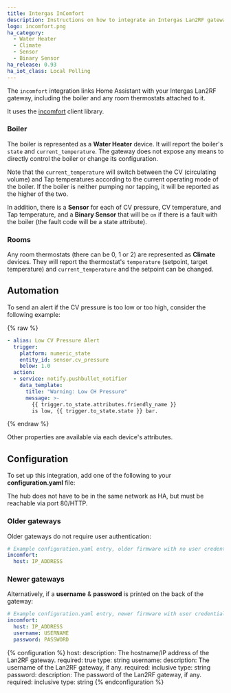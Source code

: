 ```yaml
---
title: Intergas InComfort
description: Instructions on how to integrate an Intergas Lan2RF gateway with Home Assistant.
logo: incomfort.png
ha_category:
  - Water Heater
  - Climate
  - Sensor
  - Binary Sensor
ha_release: 0.93
ha_iot_class: Local Polling
---
```


The `incomfort` integration links Home Assistant with your Intergas Lan2RF gateway, including the boiler and any room thermostats attached to it.

It uses the [incomfort](https://pypi.org/project/incomfort-client/) client library.

### Boiler

The boiler is represented as a **Water Heater** device. It will report the boiler's `state` and `current_temperature`. The gateway does not expose any means to directly control the boiler or change its configuration.

Note that the `current_temperature` will switch between the CV (circulating volume) and Tap temperatures according to the current operating mode of the boiler.  If the boiler is neither pumping nor tapping, it will be reported as the higher of the two.

In addition, there is a **Sensor** for each of CV pressure, CV temperature, and Tap temperature, and a **Binary Sensor** that will be `on` if there is a fault with the boiler (the fault code will be a state attribute).

### Rooms

Any room thermostats (there can be 0, 1 or 2) are represented as **Climate** devices. They will report the thermostat's `temperature` (setpoint, target temperature) and `current_temperature` and the setpoint can be changed.

## Automation

To send an alert if the CV pressure is too low or too high, consider the following example:

{% raw %}
```yaml
- alias: Low CV Pressure Alert
  trigger:
    platform: numeric_state
    entity_id: sensor.cv_pressure
    below: 1.0
  action:
  - service: notify.pushbullet_notifier
    data_template:
      title: "Warning: Low CH Pressure"
      message: >-
        {{ trigger.to_state.attributes.friendly_name }}
        is low, {{ trigger.to_state.state }} bar.
```
{% endraw %}

Other properties are available via each device's attributes.

## Configuration

To set up this integration, add one of the following to your **configuration.yaml** file:

The hub does not have to be in the same network as HA, but must be reachable via port 80/HTTP.

### Older gateways

Older gateways do not require user authentication:

```yaml
# Example configuration.yaml entry, older firmware with no user credentials
incomfort:
  host: IP_ADDRESS
```

### Newer gateways

Alternatively, if a **username** & **password** is printed on the back of the gateway:

```yaml
# Example configuration.yaml entry, newer firmware with user credentials
incomfort:
  host: IP_ADDRESS
  username: USERNAME
  password: PASSWORD
```

{% configuration %}
host:
  description: The hostname/IP address of the Lan2RF gateway.
  required: true
  type: string
username:
  description: The username of the Lan2RF gateway, if any.
  required: inclusive
  type: string
password:
  description: The password of the Lan2RF gateway, if any.
  required: inclusive
  type: string
{% endconfiguration %}

